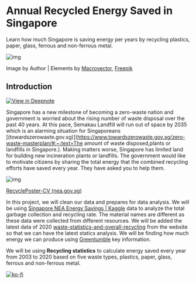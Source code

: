 # Annual Recycled Energy Saved in Singapore

Learn how much Singapore is saving energy per years by recycling plastics, paper, glass, ferrous and non-ferrous metal.

![img](https://cdn-images-1.medium.com/max/1200/1*pPftZq64VshXiRY-KqozyQ.jpeg)

Image by Author | Elements by [Macrovector](https://www.freepik.com/macrovector), [Freepik](https://www.freepik.com/freepik)


## Introduction
[![View in Deepnote](https://deepnote.com/static/buttons/view-in-deepnote-white.svg)](https://deepnote.com/viewer/github/kingabzpro/Annual-Recycled-Energy-Saved-in-Singapore/blob/main/notebook.ipynb)

Singapore has a new milestone of becoming a zero-waste nation and government is worried about the rising number of waste disposal over the past 40 years. At this pace, Semakau Landfill will run out of space by 2035 which is an alarming situation for Singaporeans [(towardszerowaste.gov.sg)](https://www.towardszerowaste.gov.sg/zero-waste-masterplan/#:~:text=The amount of waste disposed,plants or landfills in Singapore.). Making matters worse, Singapore has limited land for building new incineration plants or landfills. The government would like to motivate citizens by sharing the total energy that the combined recycling efforts have saved every year. They have asked you to help them.

![img](https://cdn-images-1.medium.com/max/800/1*Wqc7Wkhgqf9Ss7k2ne5rgA.jpeg)

[RecyclePoster-CV (nea.gov.sg)](https://www.nea.gov.sg/docs/default-source/our-services/3r-poster.pdf)

In this project, we will clean our data and prepares for data analysis. We will be using [Singapore NEA Energy Savings | Kaggle](https://www.kaggle.com/eminbasturk/singapore-nea-energy-savings) data to analyze the total garbage collection and recycling rate. The material names are different as these data were collected from different resources. We will be added the latest data of 2020 [waste-statistics-and-overall-recycling](https://www.nea.gov.sg/our-services/waste-management/waste-statistics-and-overall-recycling) from the website so that we can have the latest statics analysis. We will be finding how much energy we can produce using [Greentumble](https://greentumble.com/how-does-recycling-save-energy/) key information.

We will be using **Recycling statistics** to calculate energy saved every year from 2003 to 2020 based on five waste types, plastics, paper, glass, ferrous and non-ferrous metal.

[![ko-fi](https://ko-fi.com/img/githubbutton_sm.svg)](https://ko-fi.com/T6T45YP5N)
